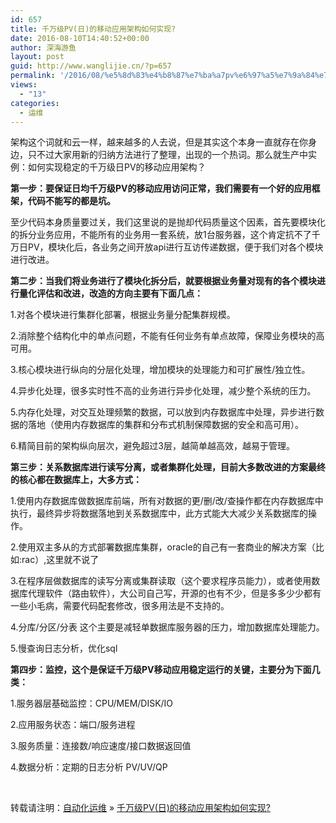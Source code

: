 ```yaml
---
id: 657
title: 千万级PV(日)的移动应用架构如何实现?
date: 2016-08-10T14:40:52+00:00
author: 深海游鱼
layout: post
guid: http://www.wanglijie.cn/?p=657
permalink: '/2016/08/%e5%8d%83%e4%b8%87%e7%ba%a7pv%e6%97%a5%e7%9a%84%e7%a7%bb%e5%8a%a8%e5%ba%94%e7%94%a8%e6%9e%b6%e6%9e%84%e5%a6%82%e4%bd%95%e5%ae%9e%e7%8e%b0.html'
views:
  - "13"
categories:
  - 运维
---
```

架构这个词就和云一样，越来越多的人去说，但是其实这个本身一直就存在你身边，只不过大家用新的归纳方法进行了整理，出现的一个热词。那么就生产中实例：如何实现稳定的千万级日PV的移动应用架构？

**第一步：要保证日均千万级PV的移动应用访问正常，我们需要有一个好的应用框架，代码不能写的都是坑。**

至少代码本身质量要过关，我们这里说的是抛却代码质量这个因素，首先要模块化的拆分业务应用，不能所有的业务用一套系统，放1台服务器，这个肯定抗不了千万日PV，模块化后，各业务之间开放api进行互访传递数据，便于我们对各个模块进行改进。

**第二步：当我们将业务进行了模块化拆分后，就要根据业务量对现有的各个模块进行量化评估和改进，改造的方向主要有下面几点：**

1.对各个模块进行集群化部署，根据业务量分配集群规模。

2.消除整个结构化中的单点问题，不能有任何业务有单点故障，保障业务模块的高可用。

3.核心模块进行纵向的分层化处理，增加模块的处理能力和可扩展性/独立性。

4.异步化处理，很多实时性不高的业务进行异步化处理，减少整个系统的压力。

5.内存化处理，对交互处理频繁的数据，可以放到内存数据库中处理，异步进行数据的落地（使用内存数据库的集群和分布式机制保障数据的安全和高可用）。

6.精简目前的架构纵向层次，避免超过3层，越简单越高效，越易于管理。

**第三步：关系数据库进行读写分离，或者集群化处理，目前大多数改进的方案最终的核心都在数据库上，大多方式：**

1.使用内存数据库做数据库前端，所有对数据的更/删/改/查操作都在内存数据库中执行，最终异步将数据落地到关系数据库中，此方式能大大减少关系数据库的操作。

2.使用双主多从的方式部署数据库集群，oracle的自己有一套商业的解决方案（比如:rac）,这里就不说了

3.在程序层做数据库的读写分离或集群读取（这个要求程序员能力），或者使用数据库代理软件（路由软件），大公司自己写，开源的也有不少，但是多多少少都有一些小毛病，需要代码配套修改，很多用法是不支持的。

4.分库/分区/分表 这个主要是减轻单数据库服务器的压力，增加数据库处理能力。

5.慢查询日志分析，优化sql

**第四步：监控，这个是保证千万级PV移动应用稳定运行的关键，主要分为下面几类：**

1.服务器层基础监控：CPU/MEM/DISK/IO

2.应用服务状态：端口/服务进程

3.服务质量：连接数/响应速度/接口数据返回值

4.数据分析：定期的日志分析 PV/UV/QP

&nbsp;

转载请注明：[自动化运维](http://www.wanglijie.cn) &raquo; [千万级PV(日)的移动应用架构如何实现?](http://www.wanglijie.cn/2016/08/%e5%8d%83%e4%b8%87%e7%ba%a7pv%e6%97%a5%e7%9a%84%e7%a7%bb%e5%8a%a8%e5%ba%94%e7%94%a8%e6%9e%b6%e6%9e%84%e5%a6%82%e4%bd%95%e5%ae%9e%e7%8e%b0.html)
